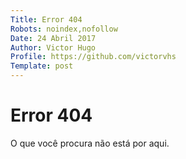 ```yaml
---
Title: Error 404
Robots: noindex,nofollow
Date: 24 Abril 2017
Author: Victor Hugo
Profile: https://github.com/victorvhs
Template: post
---
```


Error 404
=========

O que você procura não está por aqui.
